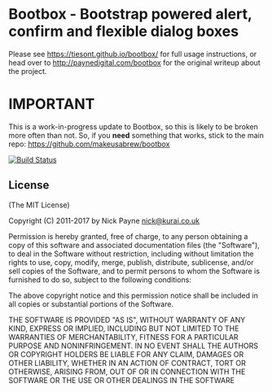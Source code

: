 # Bootbox - Bootstrap powered alert, confirm and flexible dialog boxes

Please see https://tiesont.github.io/bootbox/ for full usage instructions, or head over to http://paynedigital.com/bootbox for
the original writeup about the project.

# IMPORTANT

This is a work-in-progress update to Bootbox, so this is likely to be broken more often 
than not. So, if you **need** something that works, stick to the main repo: https://github.com/makeusabrew/bootbox

[![Build Status](https://api.travis-ci.org/tiesont/bootbox.svg)](http://travis-ci.org/tiesont/bootbox)

## License

(The MIT License)

Copyright (C) 2011-2017 by Nick Payne <nick@kurai.co.uk>

Permission is hereby granted, free of charge, to any person obtaining a copy
of this software and associated documentation files (the "Software"), to deal
in the Software without restriction, including without limitation the rights
to use, copy, modify, merge, publish, distribute, sublicense, and/or sell
copies of the Software, and to permit persons to whom the Software is
furnished to do so, subject to the following conditions:

The above copyright notice and this permission notice shall be included in
all copies or substantial portions of the Software.

THE SOFTWARE IS PROVIDED "AS IS", WITHOUT WARRANTY OF ANY KIND, EXPRESS OR
IMPLIED, INCLUDING BUT NOT LIMITED TO THE WARRANTIES OF MERCHANTABILITY,
FITNESS FOR A PARTICULAR PURPOSE AND NONINFRINGEMENT. IN NO EVENT SHALL THE
AUTHORS OR COPYRIGHT HOLDERS BE LIABLE FOR ANY CLAIM, DAMAGES OR OTHER
LIABILITY, WHETHER IN AN ACTION OF CONTRACT, TORT OR OTHERWISE, ARISING FROM,
OUT OF OR IN CONNECTION WITH THE SOFTWARE OR THE USE OR OTHER DEALINGS IN
THE SOFTWARE
